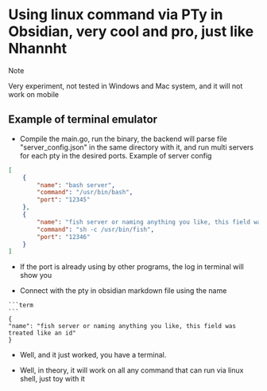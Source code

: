 # Using linux command via PTy in Obsidian, very cool and pro, just like Nhannht

>[!note]
> Very experiment, not tested in Windows and Mac system, and it will not work on mobile

## Example of terminal emulator

- Compile the main.go, run the binary, the backend will parse file "server_config.json" in the same directory with it, and run multi servers for each pty in the desired ports. Example of server config
```json
[
	{
		"name": "bash server",
		"command": "/usr/bin/bash",
		"port": "12345"
	},
	{
		"name": "fish server or naming anything you like, this field was treated like an id",
		"command": "sh -c /usr/bin/fish",
		"port": "12346"
	}
]

```

- If the port is already using by other programs, the log in terminal will show you

- Connect with the pty in obsidian markdown file using the name
````
```term
```
{
"name": "fish server or naming anything you like, this field was treated like an id"
}

````

- Well, and it just worked, you have a terminal. 

- Well, in theory, it will work on all any command that can run via linux shell, just toy with it
